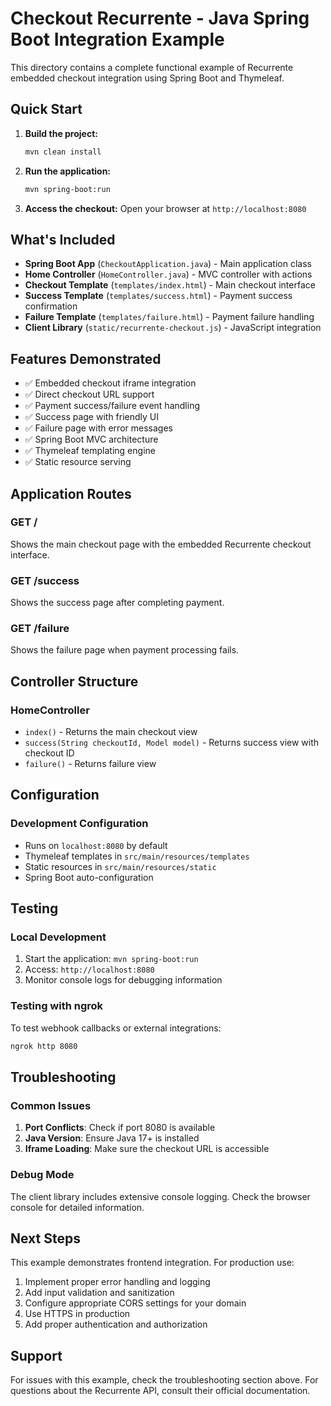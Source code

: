 # Checkout Recurrente - Java Spring Boot Integration Example

This directory contains a complete functional example of Recurrente embedded checkout integration using Spring Boot and Thymeleaf.

## Quick Start

1. **Build the project:**
   ```bash
   mvn clean install
   ```

2. **Run the application:**
   ```bash
   mvn spring-boot:run
   ```

3. **Access the checkout:**
   Open your browser at `http://localhost:8080`

## What's Included

- **Spring Boot App** (`CheckoutApplication.java`) - Main application class
- **Home Controller** (`HomeController.java`) - MVC controller with actions
- **Checkout Template** (`templates/index.html`) - Main checkout interface
- **Success Template** (`templates/success.html`) - Payment success confirmation
- **Failure Template** (`templates/failure.html`) - Payment failure handling
- **Client Library** (`static/recurrente-checkout.js`) - JavaScript integration

## Features Demonstrated

- ✅ Embedded checkout iframe integration
- ✅ Direct checkout URL support
- ✅ Payment success/failure event handling
- ✅ Success page with friendly UI
- ✅ Failure page with error messages
- ✅ Spring Boot MVC architecture
- ✅ Thymeleaf templating engine
- ✅ Static resource serving

## Application Routes

### GET /
Shows the main checkout page with the embedded Recurrente checkout interface.

### GET /success
Shows the success page after completing payment.

### GET /failure
Shows the failure page when payment processing fails.

## Controller Structure

### HomeController
- `index()` - Returns the main checkout view
- `success(String checkoutId, Model model)` - Returns success view with checkout ID
- `failure()` - Returns failure view

## Configuration

### Development Configuration
- Runs on `localhost:8080` by default
- Thymeleaf templates in `src/main/resources/templates`
- Static resources in `src/main/resources/static`
- Spring Boot auto-configuration

## Testing

### Local Development
1. Start the application: `mvn spring-boot:run`
2. Access: `http://localhost:8080`
3. Monitor console logs for debugging information

### Testing with ngrok
To test webhook callbacks or external integrations:
```bash
ngrok http 8080
```

## Troubleshooting

### Common Issues
1. **Port Conflicts**: Check if port 8080 is available
2. **Java Version**: Ensure Java 17+ is installed
3. **Iframe Loading**: Make sure the checkout URL is accessible

### Debug Mode
The client library includes extensive console logging. Check the browser console for detailed information.

## Next Steps

This example demonstrates frontend integration. For production use:
1. Implement proper error handling and logging
2. Add input validation and sanitization
3. Configure appropriate CORS settings for your domain
4. Use HTTPS in production
5. Add proper authentication and authorization

## Support

For issues with this example, check the troubleshooting section above. For questions about the Recurrente API, consult their official documentation.
